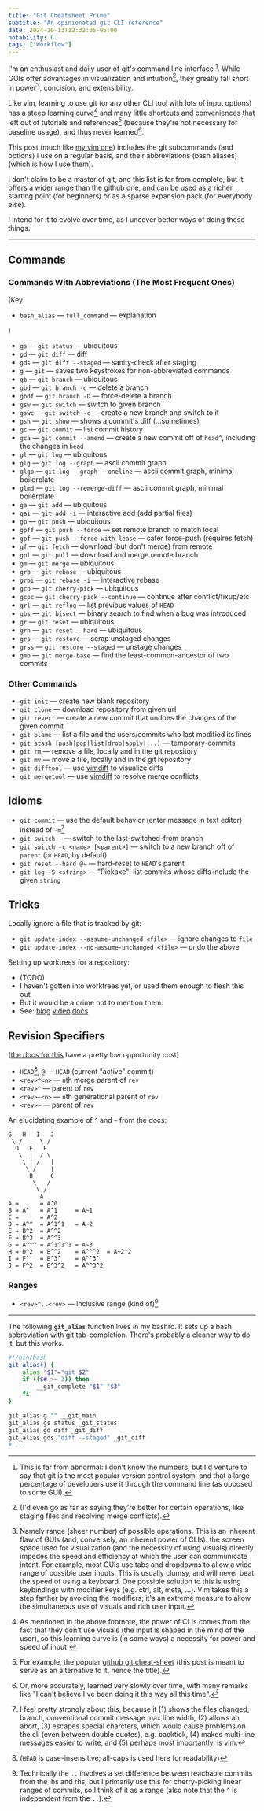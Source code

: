 ```yaml
---
title: "Git Cheatsheet Prime"
subtitle: "An opinionated git CLI reference"
date: 2024-10-13T12:32:05-05:00
notability: 6
tags: ["Workflow"]
---
```


I'm an enthusiast and daily user of git's command line interface [^git-cli].
While GUIs offer advantages in visualization and intuition[^gui-better], they greatly fall short in power[^range], concision, and extensibility.

[^git-cli]: This is far from abnormal: I don't know the numbers, but I'd venture to say that git is the most popular version control system, and that a large percentage of developers use it through the command line (as opposed to some GUI).

[^gui-better]: (I'd even go as far as saying they're better for certain operations, like staging files and resolving merge conflicts).

[^range]: Namely range (sheer number) of possible operations. This is an inherent flaw of GUIs (and, conversely, an inherent power of CLIs): the screen space used for visualization (and the necessity of using visuals) directly impedes the speed and efficiency at which the user can communicate intent.
For example, most GUIs use tabs and dropdowns to allow a wide range of possible user inputs.
This is usually clumsy, and will never beat the speed of using a keyboard.
One possible solution to this is using keybindings with modifier keys (e.g. ctrl, alt, meta, ...).
Vim takes this a step farther by avoiding the modifiers; it's an extreme measure to allow the simultaneous use of visuals and rich  user input.

Like vim, learning to use git (or any other CLI tool with lots of input options) has a steep learning curve[^learning-curve] and many little shortcuts and conveniences that left out of tutorials and references[^references] (because they're not necessary for baseline usage), and thus never learned[^never-learned].

[^learning-curve]: As mentioned in the above footnote, the power of CLIs comes from the fact that they don't use visuals (the input is shaped in the mind of the user), so this learning curve is (in some ways) a necessity for power and speed of input.

[^references]: For example, the popular [github git cheat-sheet](https://education.github.com/git-cheat-sheet-education.pdf) (this post is meant to serve as an alternative to it, hence the title).

[^never-learned]: Or, more accurately, learned very slowly over time, with many remarks like "I can't believe I've been doing it this way all this time".

This post (much like [my vim one](/blog/vim-bindings)) includes the git subcommands (and options) I use on a regular basis, and their abbreviations (bash aliases) (which is how I use them).

I don't claim to be a master of git, and this list is far from complete, but it offers a wider range than the github one, and can be used as a richer starting point (for beginners) or as a sparse expansion pack (for everybody else).

I intend for it to evolve over time, as I uncover better ways of doing these things.

---

## Commands

### Commands With Abbreviations (The Most Frequent Ones)

(Key:

- `bash_alias` &mdash; `full_command` &mdash; explanation

)

- `gs` &mdash; `git status`  &mdash; ubiquitous
- `gd` &mdash; `git diff`  &mdash; diff
- `gds` &mdash; `git diff --staged`  &mdash; sanity-check after staging
- `g` &mdash; `git`  &mdash; saves two keystrokes for non-abbreviated commands
- `gb` &mdash; `git branch`  &mdash; ubiquitous
- `gbd` &mdash; `git branch -d`  &mdash; delete a branch
- `gbdf` &mdash; `git branch -D`  &mdash; force-delete a branch
- `gsw` &mdash; `git switch`  &mdash; switch to given branch
- `gswc` &mdash; `git switch -c`  &mdash; create a new branch and switch to it
- `gsh` &mdash; `git show`  &mdash; shows a commit's diff (...sometimes)
- `gc` &mdash; `git commit`  &mdash; list commit history
- `gca` &mdash; `git commit --amend`  &mdash; create a new commit off of `head^`, including the changes in `head`
- `gl` &mdash; `git log`  &mdash; ubiquitous
- `glg` &mdash; `git log --graph`  &mdash; ascii commit graph
- `glgo` &mdash; `git log --graph --oneline`  &mdash; ascii commit graph, minimal boilerplate
- `glmd` &mdash; `git log --remerge-diff`  &mdash; ascii commit graph, minimal boilerplate
- `ga` &mdash; `git add`  &mdash; ubiquitous
- `gai` &mdash; `git add -i`  &mdash; interactive add (add partial files)
- `gp` &mdash; `git push`  &mdash; ubiquitous
- `gpff` &mdash; `git push --force`  &mdash; set remote branch to match local
- `gpf` &mdash; `git push --force-with-lease`  &mdash; safer force-push (requires fetch)
- `gf` &mdash; `git fetch`  &mdash; download (but don't merge) from remote
- `gpl` &mdash; `git pull`  &mdash; download and merge remote branch
- `gm` &mdash; `git merge`  &mdash; ubiquitous
- `grb` &mdash; `git rebase`  &mdash; ubiquitous
- `grbi` &mdash; `git rebase -i`  &mdash; interactive rebase
- `gcp` &mdash; `git cherry-pick`  &mdash; ubiquitous
- `gcpc` &mdash; `git cherry-pick --continue`  &mdash; continue after conflict/fixup/etc
- `grl` &mdash; `git reflog`  &mdash; list previous values of `HEAD`
- `gbs` &mdash; `git bisect`  &mdash; binary search to find when a bug was introduced
- `gr` &mdash; `git reset`  &mdash; ubiquitous
- `grh` &mdash; `git reset --hard`  &mdash; ubiquitous
- `grs` &mdash; `git restore`  &mdash; scrap unstaged changes
- `grss` &mdash; `git restore --staged`  &mdash; unstage changes
- `gmb` &mdash; `git merge-base`  &mdash; find the least-common-ancestor of two commits

### Other Commands

- `git init` &mdash; create new blank repository
- `git clone` &mdash; download repository from given url
- `git revert` &mdash; create a new commit that undoes the changes of the given commit
- `git blame` &mdash; list a file and the users/commits who last modified its lines
- `git stash [push|pop|list|drop|apply|...]` &mdash; temporary-commits
- `git rm` &mdash; remove a file, locally and in the git repository
- `git mv` &mdash; move a file, locally and in the git repository
- `git difftool` &mdash; use [vimdiff](https://vimdoc.sourceforge.net/htmldoc/diff.html) to visualize diffs
- `git mergetool` &mdash; use [vimdiff](https://vimdoc.sourceforge.net/htmldoc/diff.html) to resolve merge conflicts

## Idioms

- `git commit` &mdash; use the default behavior (enter message in text editor) instead of `-m`[^gcm]
- `git switch -` &mdash; switch to the last-switched-from branch
- `git switch -c <name> [<parent>]` &mdash; switch to a new branch off of `parent` (or `HEAD`, by default)
- `git reset --hard @~` &mdash; hard-reset to `HEAD`'s parent
- `git log -S <string>` &mdash; "Pickaxe": list commits whose diffs include the given `string`

[^gcm]: I feel pretty strongly about this, because it
(1) shows the files changed, branch, conventional commit message max line width,
(2) allows an abort,
(3) escapes special charcters, which would cause problems on the cli (even between double quotes), e.g. backtick,
(4) makes multi-line messages easier to write,
and (5) perhaps most importantly, is vim.

## Tricks

Locally ignore a file that is tracked by git:
- `git update-index --assume-unchanged <file>` &mdash; ignore changes to `file`
- `git update-index --no-assume-unchanged <file>` &mdash; undo the above

Setting up worktrees for a repository:
- (TODO)
- I haven't gotten into worktrees yet, or used them enough to flesh this out
- But it would be a crime not to mention them.
- See: [blog](https://matklad.github.io/2024/07/25/git-worktrees.html) [video](https://www.youtube.com/watch?v=2uEqYw-N8uE) [docs](https://git-scm.com/docs/git-worktree)

## Revision Specifiers

([the docs for this](https://git-scm.com/docs/gitrevisions) have a pretty low opportunity cost)

- `HEAD`[^head], `@` &mdash; `HEAD` (current "active" commit)
- `<rev>^<n>` &mdash; `n`th merge parent of `rev`
- `<rev>^` &mdash; parent of `rev`
- `<rev>~<n>` &mdash; `n`th generational parent of `rev`
- `<rev>~` &mdash; parent of `rev`

[^head]: (`HEAD` is case-insensitive; all-caps is used here for readability)

An elucidating example of `^` and `~` from the docs:
```
G   H   I   J
 \ /     \ /
  D   E   F
   \  |  / \
    \ | /   |
     \|/    |
      B     C
       \   /
        \ /
         A
A =      = A^0
B = A^   = A^1     = A~1
C =      = A^2
D = A^^  = A^1^1   = A~2
E = B^2  = A^^2
F = B^3  = A^^3
G = A^^^ = A^1^1^1 = A~3
H = D^2  = B^^2    = A^^^2  = A~2^2
I = F^   = B^3^    = A^^3^
J = F^2  = B^3^2   = A^^3^2
```

### Ranges

- `<rev>^..<rev>` &mdash; inclusive range (kind of)[^cherry-pick-range]

[^cherry-pick-range]: Technically the `..` involves a set difference between reachable commits from the lhs and rhs, but I primarily use this for cherry-picking linear ranges of commits, so I think of it as a range (also note that the `^` is independent from the `..`).

---

The following **`git_alias`** function lives in my bashrc.
It sets up a bash abbreviation with git tab-completion.
There's probably a cleaner way to do it, but this works.

```bash
#!/bin/bash
git_alias() {
    alias "$1"="git $2"
    if (($# >= 3)) then
        __git_complete "$1" "$3"
    fi
}

git_alias g "" __git_main
git_alias gs status _git_status
git_alias gd diff _git_diff
git_alias gds "diff --staged" _git_diff
# ...
```
